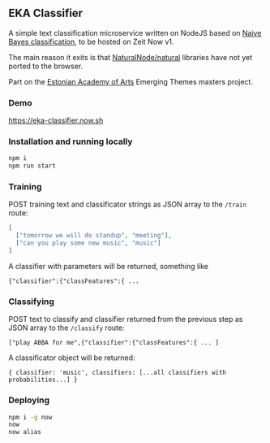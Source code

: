 ## EKA Classifier

A simple text classification microservice written on NodeJS based on [Naive Bayes classification](https://github.com/NaturalNode/natural#bayesian-and-logistic-regression), to be hosted on Zeit Now v1.

The main reason it exits is that [NaturalNode/natural](https://github.com/NaturalNode/natural#bayesian-and-logistic-regression) libraries have not yet ported to the browser.

Part on the [Estonian Academy of Arts](https://www.artun.ee/en/home/) Emerging Themes masters project.

### Demo

https://eka-classifier.now.sh

### Installation and running locally

```sh
npm i
npm run start
```

### Training

POST training text and classificator strings as JSON array to the `/train` route:

```json
[
  ["tomorrow we will do standup", "meeting"],
  ["can you play some new music", "music"]
]
```

A classifier with parameters will be returned, something like

```
{"classifier":{"classFeatures":{ ...
```

### Classifying

POST text to classify and classifier returned from the previous step as JSON array to the `/classify` route:

```
["play ABBA for me",{"classifier":{"classFeatures":{ ... ]
```

A classificator object will be returned:

```
{ classifier: 'music', classifiers: [...all classifiers with probabilities...] }
```

### Deploying

```sh
npm i -g now
now
now alias
```
